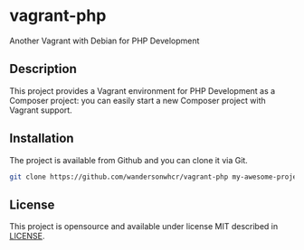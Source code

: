 # vagrant-php

Another Vagrant with Debian for PHP Development

## Description

This project provides a Vagrant environment for PHP Development as a Composer
project: you can easily start a new Composer project with Vagrant support.

## Installation

The project is available from Github and you can clone it via Git.

```bash
git clone https://github.com/wandersonwhcr/vagrant-php my-awesome-project
```

## License

This project is opensource and available under license MIT described in
[LICENSE](https://github.com/wandersonwhcr/vagrant-php/blob/master/LICENSE).

